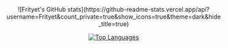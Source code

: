 
<center>
![Frityet's GitHub stats](https://github-readme-stats.vercel.app/api?username=Frityet&count_private=true&show_icons=true&theme=dark&hide_title=true) 

[![Top Languages](https://github-readme-stats.vercel.app/api/top-langs/?username=Frityet&exclude_repo=frityet.github.io,2021-VexIQ-projects,Blog,Robot-mazes-solver,2021-VexIQ-projects,wiki,CoDZombies-H3VR,MeatKit&theme=dark&hide=cmake,makefile,shaderlab,mathematica,hlsl)](https://github.com/anuraghazra/github-readme-stats)
</center>
